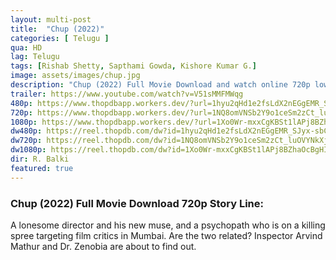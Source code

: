 ```yaml
---
layout: multi-post
title:  "Chup (2022)"
categories: [ Telugu ]
qua: HD
lag: Telugu
tags: [Rishab Shetty, Sapthami Gowda, Kishore Kumar G.]
image: assets/images/chup.jpg
description: "Chup (2022) Full Movie Download and watch online 720p low file size 500 mb."
trailer: https://www.youtube.com/watch?v=V51sMMFMWqg
480p: https://www.thopdbapp.workers.dev/?url=1hyu2qHd1e2fsLdX2nEGgEMR_SJyx-sbC
720p: https://www.thopdbapp.workers.dev/?url=1NQ8omVNSb2Y9o1ceSm2zCt_luOVYNkXj
1080p: https://www.thopdbapp.workers.dev/?url=1Xo0Wr-mxxCgKBSt1lAPj8BZhaOcBgHIl
dw480p: https://reel.thopdb.com/dw?id=1hyu2qHd1e2fsLdX2nEGgEMR_SJyx-sbC
dw720p: https://reel.thopdb.com/dw?id=1NQ8omVNSb2Y9o1ceSm2zCt_luOVYNkXj
dw1080p: https://reel.thopdb.com/dw?id=1Xo0Wr-mxxCgKBSt1lAPj8BZhaOcBgHIl
dir: R. Balki
featured: true
---
```


### Chup (2022) Full Movie Download 720p Story Line:
A lonesome director and his new muse, and a psychopath who is on a killing spree targeting film critics in Mumbai. Are the two related? Inspector Arvind Mathur and Dr. Zenobia are about to find out.